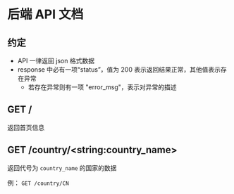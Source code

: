 
# 后端 API 文档

## 约定

* API 一律返回 json 格式数据
* response 中必有一项“status”，值为 200 表示返回结果正常，其他值表示存在异常
  * 若存在异常则有一项 "error_msg"，表示对异常的描述

## GET /

返回首页信息

## GET /country/\<string:country_name\>

返回代号为 `country_name` 的国家的数据

例： `GET /country/CN`

